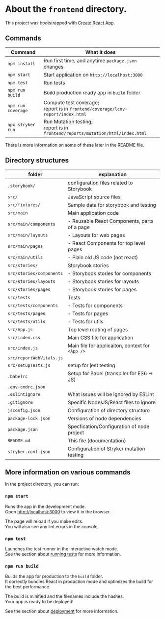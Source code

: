 # About the `frontend` directory.

This project was bootstrapped with [Create React App](https://github.com/facebook/create-react-app).


## Commands

| Command           | What it does                                       |
|-------------------|----------------------------------------------------|
| `npm install`     | Run first time, and anytime `package.json` changes |
| `npm start`       | Start application on `http://localhost:3000`       |
| `npm test`        | Run tests                                          |
| `npm run build`   | Build production ready app in `build` folder       |
| `npm run coverage` |  Compute test coverage; <br /> report is in `frontend/coverage/lcov-report/index.html`  |
| `npx stryker run` | Run Mutation testing; <br /> report is in `frontend/reports/mutation/html/index.html`    |

There is more information on some of these later in the README file.

## Directory structures

| folder                   | explanation                                      |
|--------------------------|--------------------------------------------------|
| `.storybook/`            | configuration files related to Storybook         |
| `src/`                   | JavaScript source files                          |
| `src/fixtures/`          | Sample data for storybook and testing            |
| `src/main`               | Main application code                            |
| `src/main/components`    | - Reusable React Components, parts of a page     |
| `src/main/layouts`       | - Layouts for web pages                          |
| `src/main/pages`         | - React Components for top level pages           |
| `src/main/utils`         | - Plain old JS code (not react)                  |
| `src/stories/`           | Storybook stories                                |
| `src/stories/components` | - Storybook stories for components               |
| `src/stories/layouts`    | - Storybook stories for layouts                  |
| `src/stories/pages`      | - Storybook stories for pages                    |
| `src/tests`              | Tests                                            |
| `src/tests/components`   | - Tests for components                           |
| `src/tests/pages`        | - Tests for pages                                |
| `src/tests/utils`        | - Tests for utils                                |
| `src/App.js`                 | Top level routing of pages                       |
| `src/index.css`              | Main CSS file for application                    |
| `src/index.js`               | Main file for applicaiton, context for `<App />` |
| `src/reportWebVitals.js`     |                                                  |
| `src/setupTests.js`          | setup for jest testing                           |
| `.babelrc`               | Setup for Babel (transpiler for ES6 -> JS)       |
| `.env-cmdrc.json`        |                                                  |
| `.eslintignore`          | What issues will be ignored by ESLint            |
| `.gitignore`             | Specific Node/JS/React files to ignore           |
| `jsconfig.json`          | Configuration of directory structure             |
| `package-lock.json`      | Versions of node dependencies                    |
| `package.json`           | Specfication/Configuration of node project       |
| `README.md`              | This file (documentation)                        |
| `stryker.conf.json`      | Configuration of Stryker mutation testing        |


## More information on various commands

In the project directory, you can run:

### `npm start`

Runs the app in the development mode.\
Open [http://localhost:3000](http://localhost:3000) to view it in the browser.

The page will reload if you make edits.\
You will also see any lint errors in the console.

### `npm test`

Launches the test runner in the interactive watch mode.\
See the section about [running tests](https://facebook.github.io/create-react-app/docs/running-tests) for more information.

### `npm run build`

Builds the app for production to the `build` folder.\
It correctly bundles React in production mode and optimizes the build for the best performance.

The build is minified and the filenames include the hashes.\
Your app is ready to be deployed!

See the section about [deployment](https://facebook.github.io/create-react-app/docs/deployment) for more information.


